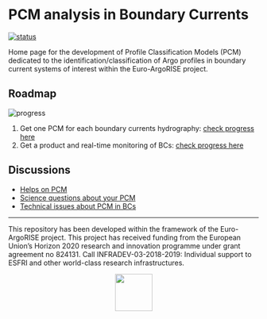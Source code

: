 # PCM analysis in Boundary Currents

[![status](https://img.shields.io/badge/lifecycle-experimental-orange)](https://lifecycle.r-lib.org/articles/stages.html#experimental)

Home page for the development of Profile Classification Models (PCM) dedicated to the identification/classification of 
Argo profiles in boundary current systems of interest within the Euro-ArgoRISE project. 

## Roadmap

![progress](https://progress-bar.dev/20/)

1. Get one PCM for each boundary currents hydrography: [check progress here](https://github.com/euroargodev/boundary_currents_pcm/projects/1)
2. Get a product and real-time monitoring of BCs: [check progress here](https://github.com/euroargodev/boundary_currents_pcm/projects/2)

## Discussions
- [Helps on PCM](https://github.com/euroargodev/boundary_currents/discussions/6)
- [Science questions about your PCM](https://github.com/euroargodev/boundary_currents/discussions)
- [Technical issues about PCM in BCs](https://github.com/euroargodev/boundary_currents_pcm/issues)

***
This repository has been developed within the framework of the Euro-ArgoRISE project. This project has received funding from the European Union’s Horizon 2020 research and innovation programme under grant agreement no 824131. Call INFRADEV-03-2018-2019: Individual support to ESFRI and other world-class research infrastructures.

<p align="center">
<a href="https://www.euro-argo.eu/EU-Projects/Euro-Argo-RISE-2019-2022">
<img src="https://user-images.githubusercontent.com/59824937/146353317-56b3e70e-aed9-40e0-9212-3393d2e0ddd9.png" height="75"/>
</a>
</p>
